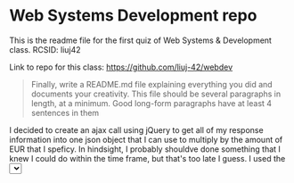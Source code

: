 # Web Systems Development repo

This is the readme file for the first quiz of Web Systems & Development class. 
RCSID: liuj42

Link to repo for this class: https://github.com/liuj-42/webdev

> Finally, write a README.md file explaining everything you did and documents your creativity. This file should be several paragraphs in length, at a minimum. Good long-form paragraphs have at least 4 sentences in them

I decided to create an ajax call using jQuery to get all of my response information into one json object that I can use to multiply by the amount of EUR that I speficy. In hindsight, I probably shouldve done something that I knew I could do within the time frame, but that's too late I guess. I used the <select> tag to create a dropdown menu and filled that out using AJAX.
